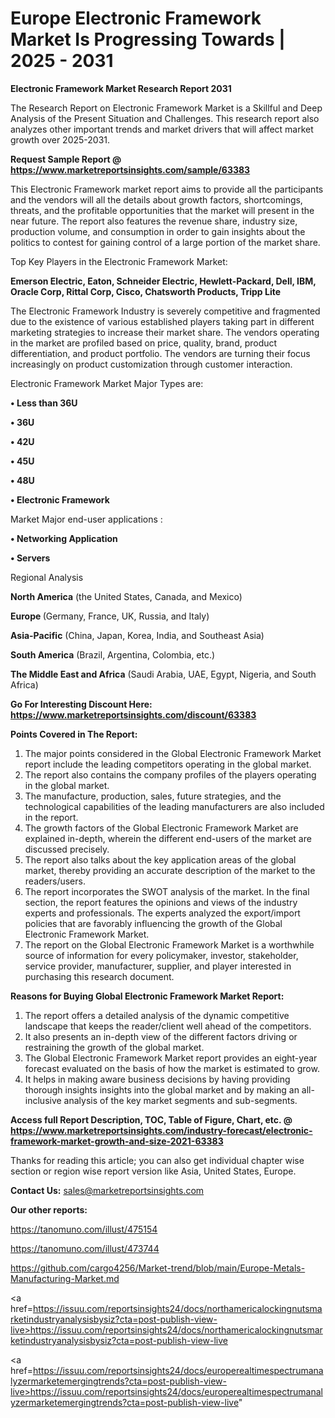 # Europe Electronic Framework Market Is Progressing Towards | 2025 - 2031

<strong>Electronic Framework Market Research Report 2031</strong>

The Research Report on Electronic Framework Market is a Skillful and Deep Analysis of the Present Situation and Challenges. This research report also analyzes other important trends and market drivers that will affect market growth over 2025-2031.

<strong>Request Sample Report @ <a href=https://www.marketreportsinsights.com/sample/63383>https://www.marketreportsinsights.com/sample/63383</a></strong>

This Electronic Framework market report aims to provide all the participants and the vendors will all the details about growth factors, shortcomings, threats, and the profitable opportunities that the market will present in the near future. The report also features the revenue share, industry size, production volume, and consumption in order to gain insights about the politics to contest for gaining control of a large portion of the market share.

Top Key Players in the Electronic Framework Market:

<strong>Emerson Electric, Eaton, Schneider Electric, Hewlett-Packard, Dell, IBM, Oracle Corp, Rittal Corp, Cisco, Chatsworth Products, Tripp Lite</strong>

The Electronic Framework Industry is severely competitive and fragmented due to the existence of various established players taking part in different marketing strategies to increase their market share. The vendors operating in the market are profiled based on price, quality, brand, product differentiation, and product portfolio. The vendors are turning their focus increasingly on product customization through customer interaction.

Electronic Framework Market Major Types are:

<strong>• Less than 36U

• 36U

• 42U

• 45U

• 48U

• Electronic Framework</strong>

Market Major end-user applications :

<strong>• Networking Application

• Servers</strong>

Regional Analysis

</u><strong><b>North America</b></strong> (the United States, Canada, and Mexico)

<strong><b>Europe </b></strong>(Germany, France, UK, Russia, and Italy)

<strong><b>Asia-Pacific</b></strong> (China, Japan, Korea, India, and Southeast Asia)

<strong><b>South America</b></strong> (Brazil, Argentina, Colombia, etc.)

<strong><b>The Middle East and Africa</b></strong> (Saudi Arabia, UAE, Egypt, Nigeria, and South Africa)

<strong>Go For Interesting Discount Here: <a href=https://www.marketreportsinsights.com/discount/63383>https://www.marketreportsinsights.com/discount/63383</a></strong>

<strong>Points Covered in The Report:</strong>
<ol>
  <li>The major points considered in the Global Electronic Framework Market report include the leading competitors operating in the global market.</li>
  <li>The report also contains the company profiles of the players operating in the global market.</li>
  <li>The manufacture, production, sales, future strategies, and the technological capabilities of the leading manufacturers are also included in the report.</li>
  <li>The growth factors of the Global Electronic Framework Market are explained in-depth, wherein the different end-users of the market are discussed precisely.</li>
  <li>The report also talks about the key application areas of the global market, thereby providing an accurate description of the market to the readers/users.</li>
  <li>The report incorporates the SWOT analysis of the market. In the final section, the report features the opinions and views of the industry experts and professionals. The experts analyzed the export/import policies that are favorably influencing the growth of the Global Electronic Framework Market.</li>
  <li>The report on the Global Electronic Framework Market is a worthwhile source of information for every policymaker, investor, stakeholder, service provider, manufacturer, supplier, and player interested in purchasing this research document.</li>
</ol>
<strong>Reasons for Buying Global Electronic Framework Market Report:</strong>

<ol>
  <li>The report offers a detailed analysis of the dynamic competitive landscape that keeps the reader/client well ahead of the competitors.</li>
  <li>It also presents an in-depth view of the different factors driving or restraining the growth of the global market.</li>
  <li>The Global Electronic Framework Market report provides an eight-year forecast evaluated on the basis of how the market is estimated to grow.</li>
  <li>It helps in making aware business decisions by having providing thorough insights insights into the global market and by making an all-inclusive analysis of the key market segments and sub-segments.</li>
</ol>
<strong>Access full Report Description, TOC, Table of Figure, Chart, etc. @ <a href=https://www.marketreportsinsights.com/industry-forecast/electronic-framework-market-growth-and-size-2021-63383>https://www.marketreportsinsights.com/industry-forecast/electronic-framework-market-growth-and-size-2021-63383</a></strong>


Thanks for reading this article; you can also get individual chapter wise section or region wise report version like Asia, United States, Europe.

<strong>Contact Us:</strong>
sales@marketreportsinsights.com

<strong>Our other reports:</strong>

<a href=https://tanomuno.com/illust/475154>https://tanomuno.com/illust/475154</a>

<a href=https://tanomuno.com/illust/473744>https://tanomuno.com/illust/473744</a>

<a href=https://github.com/cargo4256/Market-trend/blob/main/Europe-Metals-Manufacturing-Market.md>https://github.com/cargo4256/Market-trend/blob/main/Europe-Metals-Manufacturing-Market.md</a>

<a href=https://issuu.com/reportsinsights24/docs/northamericalockingnutsmarketindustryanalysisbysiz?cta=post-publish-view-live>https://issuu.com/reportsinsights24/docs/northamericalockingnutsmarketindustryanalysisbysiz?cta=post-publish-view-live</a>

<a href=https://issuu.com/reportsinsights24/docs/europerealtimespectrumanalyzermarketemergingtrends?cta=post-publish-view-live>https://issuu.com/reportsinsights24/docs/europerealtimespectrumanalyzermarketemergingtrends?cta=post-publish-view-live</a>"
